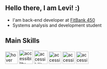 ## Hello there, I am Levi! :)

- I'am back-end developer at [FitBank 450](https://fitbank.com.br/)
- Systems analysis and development student

## Main Skills
<p>
  <img src="https://seeklogo.com/images/C/c-sharp-c-logo-02F17714BA-seeklogo.com.png" width="40" title="hover text">  
  <img src="https://upload.wikimedia.org/wikipedia/commons/thumb/e/ee/.NET_Core_Logo.svg/2048px-.NET_Core_Logo.svg.png" width="45" alt="accessibility text">
  <img src="https://upload.wikimedia.org/wikipedia/commons/thumb/4/4c/Typescript_logo_2020.svg/1200px-Typescript_logo_2020.svg.png" width="43" alt="accessibility text">   <img src="https://cdn-icons-png.flaticon.com/512/732/732212.png" width="40" alt="accessibility text">
  <img src="https://upload.wikimedia.org/wikipedia/commons/thumb/6/62/CSS3_logo.svg/800px-CSS3_logo.svg.png" width="40" alt="accessibility text">
  <img src="https://upload.wikimedia.org/wikipedia/commons/thumb/a/a7/React-icon.svg/2300px-React-icon.svg.png" width="40" alt="accessibility text">
</p>
